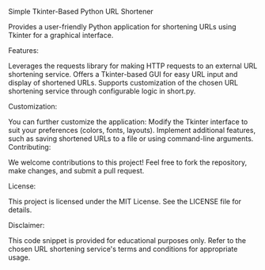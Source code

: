 Simple Tkinter-Based Python URL Shortener

Provides a user-friendly Python application for shortening URLs using Tkinter for a graphical interface.

Features:

Leverages the requests library for making HTTP requests to an external URL shortening service.
Offers a Tkinter-based GUI for easy URL input and display of shortened URLs.
Supports customization of the chosen URL shortening service through configurable logic in short.py.

Customization:

You can further customize the application:
Modify the Tkinter interface to suit your preferences (colors, fonts, layouts).
Implement additional features, such as saving shortened URLs to a file or using command-line arguments.
Contributing:

We welcome contributions to this project! Feel free to fork the repository, make changes, and submit a pull request.

License:

This project is licensed under the MIT License. See the LICENSE file for details.

Disclaimer:

This code snippet is provided for educational purposes only. Refer to the chosen URL shortening service's terms and conditions for appropriate usage.